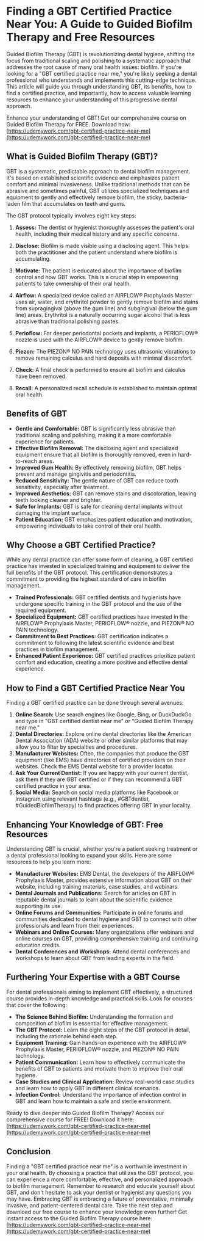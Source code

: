 # Finding a GBT Certified Practice Near You: A Guide to Guided Biofilm Therapy and Free Resources

Guided Biofilm Therapy (GBT) is revolutionizing dental hygiene, shifting the focus from traditional scaling and polishing to a systematic approach that addresses the root cause of many oral health issues: biofilm. If you're looking for a "GBT certified practice near me," you're likely seeking a dental professional who understands and implements this cutting-edge technique. This article will guide you through understanding GBT, its benefits, how to find a certified practice, and importantly, how to access valuable learning resources to enhance your understanding of this progressive dental approach.

Enhance your understanding of GBT! Get our comprehensive course on Guided Biofilm Therapy for FREE. Download now: [https://udemywork.com/gbt-certified-practice-near-me](https://udemywork.com/gbt-certified-practice-near-me)

## What is Guided Biofilm Therapy (GBT)?

GBT is a systematic, predictable approach to dental biofilm management. It's based on established scientific evidence and emphasizes patient comfort and minimal invasiveness. Unlike traditional methods that can be abrasive and sometimes painful, GBT utilizes specialized techniques and equipment to gently and effectively remove biofilm, the sticky, bacteria-laden film that accumulates on teeth and gums.

The GBT protocol typically involves eight key steps:

1.  **Assess:** The dentist or hygienist thoroughly assesses the patient's oral health, including their medical history and any specific concerns.

2.  **Disclose:** Biofilm is made visible using a disclosing agent. This helps both the practitioner and the patient understand where biofilm is accumulating.

3.  **Motivate:** The patient is educated about the importance of biofilm control and how GBT works. This is a crucial step in empowering patients to take ownership of their oral health.

4.  **Airflow:** A specialized device called an AIRFLOW® Prophylaxis Master uses air, water, and erythritol powder to gently remove biofilm and stains from supragingival (above the gum line) and subgingival (below the gum line) areas. Erythritol is a naturally occurring sugar alcohol that is less abrasive than traditional polishing pastes.

5.  **Perioflow:** For deeper periodontal pockets and implants, a PERIOFLOW® nozzle is used with the AIRFLOW® device to gently remove biofilm.

6.  **Piezon:** The PIEZON® NO PAIN technology uses ultrasonic vibrations to remove remaining calculus and hard deposits with minimal discomfort.

7.  **Check:** A final check is performed to ensure all biofilm and calculus have been removed.

8.  **Recall:** A personalized recall schedule is established to maintain optimal oral health.

## Benefits of GBT

*   **Gentle and Comfortable:** GBT is significantly less abrasive than traditional scaling and polishing, making it a more comfortable experience for patients.
*   **Effective Biofilm Removal:** The disclosing agent and specialized equipment ensure that all biofilm is thoroughly removed, even in hard-to-reach areas.
*   **Improved Gum Health:** By effectively removing biofilm, GBT helps prevent and manage gingivitis and periodontitis.
*   **Reduced Sensitivity:** The gentle nature of GBT can reduce tooth sensitivity, especially after treatment.
*   **Improved Aesthetics:** GBT can remove stains and discoloration, leaving teeth looking cleaner and brighter.
*   **Safe for Implants:** GBT is safe for cleaning dental implants without damaging the implant surface.
*   **Patient Education:** GBT emphasizes patient education and motivation, empowering individuals to take control of their oral health.

## Why Choose a GBT Certified Practice?

While any dental practice can offer some form of cleaning, a GBT certified practice has invested in specialized training and equipment to deliver the full benefits of the GBT protocol. This certification demonstrates a commitment to providing the highest standard of care in biofilm management.

*   **Trained Professionals:** GBT certified dentists and hygienists have undergone specific training in the GBT protocol and the use of the required equipment.
*   **Specialized Equipment:** GBT certified practices have invested in the AIRFLOW® Prophylaxis Master, PERIOFLOW® nozzle, and PIEZON® NO PAIN technology.
*   **Commitment to Best Practices:** GBT certification indicates a commitment to following the latest scientific evidence and best practices in biofilm management.
*   **Enhanced Patient Experience:** GBT certified practices prioritize patient comfort and education, creating a more positive and effective dental experience.

## How to Find a GBT Certified Practice Near You

Finding a GBT certified practice can be done through several avenues:

1.  **Online Search:** Use search engines like Google, Bing, or DuckDuckGo and type in "GBT certified dentist near me" or "Guided Biofilm Therapy near me."
2.  **Dental Directories:** Explore online dental directories like the American Dental Association (ADA) website or other similar platforms that may allow you to filter by specialties and procedures.
3.  **Manufacturer Websites:** Often, the companies that produce the GBT equipment (like EMS) have directories of certified providers on their websites. Check the EMS Dental website for a provider locator.
4.  **Ask Your Current Dentist:** If you are happy with your current dentist, ask them if they are GBT certified or if they can recommend a GBT certified practice in your area.
5.  **Social Media:** Search on social media platforms like Facebook or Instagram using relevant hashtags (e.g., #GBTdentist, #GuidedBiofilmTherapy) to find practices offering GBT in your locality.

## Enhancing Your Knowledge of GBT: Free Resources

Understanding GBT is crucial, whether you're a patient seeking treatment or a dental professional looking to expand your skills. Here are some resources to help you learn more:

*   **Manufacturer Websites:** EMS Dental, the developers of the AIRFLOW® Prophylaxis Master, provides extensive information about GBT on their website, including training materials, case studies, and webinars.
*   **Dental Journals and Publications:** Search for articles on GBT in reputable dental journals to learn about the scientific evidence supporting its use.
*   **Online Forums and Communities:** Participate in online forums and communities dedicated to dental hygiene and GBT to connect with other professionals and learn from their experiences.
*   **Webinars and Online Courses:** Many organizations offer webinars and online courses on GBT, providing comprehensive training and continuing education credits.
*   **Dental Conferences and Workshops:** Attend dental conferences and workshops to learn about GBT from leading experts in the field.

## Furthering Your Expertise with a GBT Course

For dental professionals aiming to implement GBT effectively, a structured course provides in-depth knowledge and practical skills. Look for courses that cover the following:

*   **The Science Behind Biofilm:** Understanding the formation and composition of biofilm is essential for effective management.
*   **The GBT Protocol:** Learn the eight steps of the GBT protocol in detail, including the rationale behind each step.
*   **Equipment Training:** Gain hands-on experience with the AIRFLOW® Prophylaxis Master, PERIOFLOW® nozzle, and PIEZON® NO PAIN technology.
*   **Patient Communication:** Learn how to effectively communicate the benefits of GBT to patients and motivate them to improve their oral hygiene.
*   **Case Studies and Clinical Application:** Review real-world case studies and learn how to apply GBT in different clinical scenarios.
*   **Infection Control:** Understand the importance of infection control in GBT and learn how to maintain a safe and sterile environment.

Ready to dive deeper into Guided Biofilm Therapy? Access our comprehensive course for FREE! Download it here: [https://udemywork.com/gbt-certified-practice-near-me](https://udemywork.com/gbt-certified-practice-near-me)

## Conclusion

Finding a "GBT certified practice near me" is a worthwhile investment in your oral health. By choosing a practice that utilizes the GBT protocol, you can experience a more comfortable, effective, and personalized approach to biofilm management. Remember to research and educate yourself about GBT, and don't hesitate to ask your dentist or hygienist any questions you may have. Embracing GBT is embracing a future of preventative, minimally invasive, and patient-centered dental care. Take the next step and download our free course to enhance your knowledge even further! Get instant access to the Guided Biofilm Therapy course here: [https://udemywork.com/gbt-certified-practice-near-me](https://udemywork.com/gbt-certified-practice-near-me)
